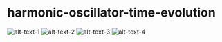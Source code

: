 # harmonic-oscillator-time-evolution

![alt-text-1](https://github.com/timothypholmes/harmonic-oscillator-time-evolution/blob/master/state1.gif) ![alt-text-2](state2.gif "title-2") ![alt-text-3](state3.gif "title-2") ![alt-text-4](state4.gif "title-2")
<img src="https://github.com/timothypholmes/harmonic-oscillator-time-evolution/blob/master/state1.gif" width="10">

